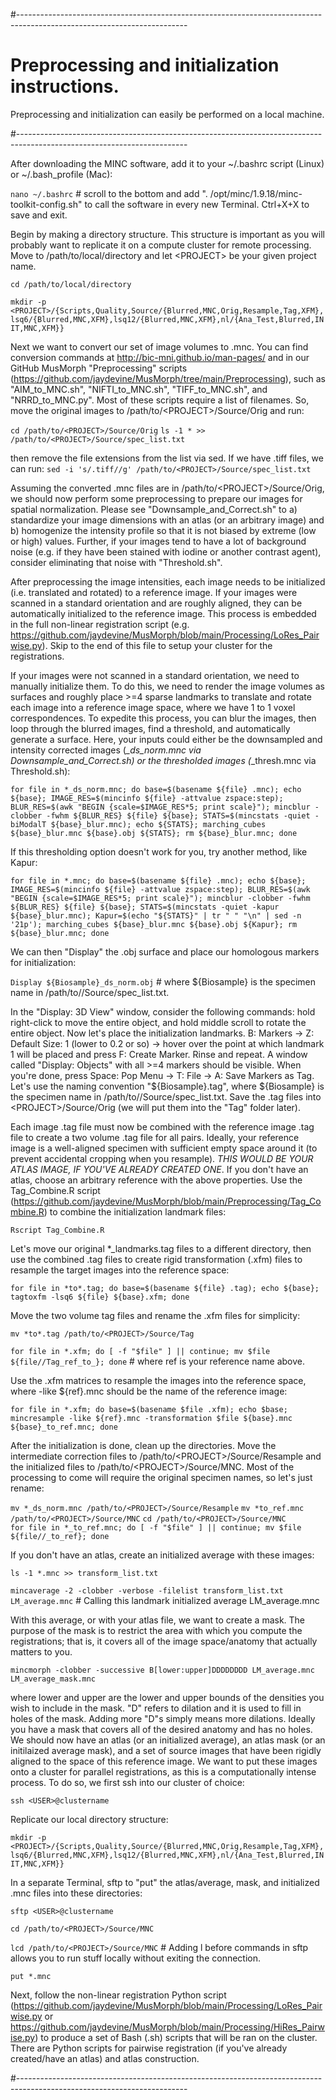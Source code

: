 #------------------------------------------------------------------------------------------------------------------------
# Preprocessing and initialization instructions.

Preprocessing and initialization can easily be performed on a local machine.

#------------------------------------------------------------------------------------------------------------------------

After downloading the MINC software, add it to your ~/.bashrc script (Linux) or ~/.bash_profile (Mac):  

`nano ~/.bashrc` # scroll to the bottom and add ". /opt/minc/1.9.18/minc-toolkit-config.sh" to call the software in every new Terminal. Ctrl+X+X to save and exit.

Begin by making a directory structure. This structure is important as you will probably want to replicate it on a 
compute cluster for remote processing. Move to /path/to/local/directory and let \<PROJECT\> be your given project name. 

`cd /path/to/local/directory`  

`mkdir -p <PROJECT>/{Scripts,Quality,Source/{Blurred,MNC,Orig,Resample,Tag,XFM},lsq6/{Blurred,MNC,XFM},lsq12/{Blurred,MNC,XFM},nl/{Ana_Test,Blurred,INIT,MNC,XFM}}`

Next we want to convert our set of image volumes to .mnc. You can find conversion commands at http://bic-mni.github.io/man-pages/ and in our GitHub MusMorph "Preprocessing" scripts (https://github.com/jaydevine/MusMorph/tree/main/Preprocessing), such as "AIM_to_MNC.sh", "NIFTI_to_MNC.sh", "TIFF_to_MNC.sh", and "NRRD_to_MNC.py". Most of these scripts require a list of filenames. So, move the original images to /path/to/\<PROJECT\>/Source/Orig and run:

`cd /path/to/<PROJECT>/Source/Orig`
`ls -1 * >> /path/to/<PROJECT>/Source/spec_list.txt` 

then remove the file extensions from the list via sed. If we have .tiff files, we can run:
`sed -i 's/.tiff//g' /path/to/<PROJECT>/Source/spec_list.txt`

Assuming the converted .mnc files are in /path/to/\<PROJECT\>/Source/Orig, we should now perform some preprocessing to prepare our images for spatial normalization. Please see "Downsample_and_Correct.sh" to a) standardize your image dimensions with an atlas (or an arbitrary image) and b) homogenize the intensity profile so that it is not biased by extreme (low or high) values. Further, if your images tend to have a lot of background noise (e.g. if they have been stained with iodine or another contrast agent), consider eliminating that noise with "Threshold.sh". 
  
After preprocessing the image intensities, each image needs to be initialized (i.e. translated and rotated) to a reference image. If your images were scanned in a standard orientation and are roughly aligned, they can be automatically initialized to the reference image. This process is embedded in the full non-linear registration script (e.g. https://github.com/jaydevine/MusMorph/blob/main/Processing/LoRes_Pairwise.py). Skip to the end of this file to setup your cluster for the registrations.

If your images were not scanned in a standard orientation, we need to manually initialize them. To do this, we need to render the image volumes as surfaces and roughly place >=4 sparse landmarks to translate and rotate each image into a reference image space, where we have 1 to 1 voxel correspondences. To expedite this process, you can blur the images, then loop through the blurred images, find a threshold, and automatically generate a surface. Here, your inputs could either be the downsampled and intensity corrected images (*_ds_norm.mnc via Downsample_and_Correct.sh) or the thresholded images (*_thresh.mnc via Threshold.sh):

`for file in *_ds_norm.mnc; do base=$(basename ${file} .mnc); echo ${base}; IMAGE_RES=$(mincinfo ${file} -attvalue zspace:step); BLUR_RES=$(awk "BEGIN {scale=$IMAGE_RES*5; print scale}"); mincblur -clobber -fwhm ${BLUR_RES} ${file} ${base}; STATS=$(mincstats -quiet -biModalT ${base}_blur.mnc); echo ${STATS}; marching_cubes ${base}_blur.mnc ${base}.obj ${STATS}; rm ${base}_blur.mnc; done`

If this thresholding option doesn't work for you, try another method, like Kapur:

`for file in *.mnc; do base=$(basename ${file} .mnc); echo ${base}; IMAGE_RES=$(mincinfo ${file} -attvalue zspace:step); BLUR_RES=$(awk "BEGIN {scale=$IMAGE_RES*5; print scale}"); mincblur -clobber -fwhm ${BLUR_RES} ${file} ${base}; STATS=$(mincstats -quiet -kapur ${base}_blur.mnc); Kapur=$(echo "${STATS}" | tr " " "\n" | sed -n '21p'); marching_cubes ${base}_blur.mnc ${base}.obj ${Kapur}; rm ${base}_blur.mnc; done`

We can then "Display" the .obj surface and place our homologous markers for initialization:

`Display ${Biosample}_ds_norm.obj` # where ${Biosample} is the specimen name in /path/to/<PROJECT>/Source/spec_list.txt.

In the "Display: 3D View" window, consider the following commands: hold right-click to move the entire object, and hold middle scroll to rotate the entire object. Now let's place the initialization landmarks. B: Markers -> Z: Default Size: 1 (lower to 0.2 or so) -> hover over the point at which landmark 1 will be placed and press F: Create Marker. Rinse and repeat. A window called "Display: Objects" with all >=4 markers should be visible. When you're done, press Space: Pop Menu -> T: File -> A: Save Markers as Tag. Let's use the naming convention "${Biosample}.tag", where ${Biosample} is the specimen name in /path/to/<PROJECT>/Source/spec_list.txt. Save the .tag files into \<PROJECT\>/Source/Orig (we will put them into the "Tag" folder later).

Each image .tag file must now be combined with the reference image .tag file to create a two volume .tag file for all pairs. Ideally, your reference image is a well-aligned specimen with sufficient empty space around it (to prevent accidental cropping when you resample). *THIS WOULD BE YOUR ATLAS IMAGE, IF YOU'VE ALREADY CREATED ONE*. If you don't have an atlas, choose an arbitrary reference with the above properties. Use the Tag_Combine.R script (https://github.com/jaydevine/MusMorph/blob/main/Preprocessing/Tag_Combine.R) to combine the initialization landmark files:

`Rscript Tag_Combine.R`

Let's move our original *_landmarks.tag files to a different directory, then use the combined .tag files to create rigid transformation (.xfm) files to resample the target images into the reference space: 

`for file in *to*.tag; do base=$(basename ${file} .tag); echo ${base}; tagtoxfm -lsq6 ${file} ${base}.xfm; done`  

Move the two volume tag files and rename the .xfm files for simplicity:

`mv *to*.tag /path/to/<PROJECT>/Source/Tag`  

`for file in *.xfm; do [ -f "$file" ] || continue; mv $file ${file//Tag_ref_to_}; done` # where ref is your reference name above. 

Use the .xfm matrices to resample the images into the reference space, where -like ${ref}.mnc should be the name of the reference image:  

`for file in *.xfm; do base=$(basename $file .xfm); echo $base; mincresample -like ${ref}.mnc -transformation $file ${base}.mnc ${base}_to_ref.mnc; done`  

After the initialization is done, clean up the directories. Move the intermediate correction files to /path/to/\<PROJECT\>/Source/Resample and the initialized files to /path/to/\<PROJECT\>/Source/MNC. Most of the processing to come will require the original specimen names, so let's just rename:

`mv *_ds_norm.mnc /path/to/<PROJECT>/Source/Resample`
`mv *to_ref.mnc /path/to/<PROJECT>/Source/MNC`
`cd /path/to/<PROJECT>/Source/MNC`  
`for file in *_to_ref.mnc; do [ -f "$file" ] || continue; mv $file ${file//_to_ref}; done`  

If you don't have an atlas, create an initialized average with these images:

`ls -1 *.mnc >> transform_list.txt`  

`mincaverage -2 -clobber -verbose -filelist transform_list.txt LM_average.mnc` # Calling this landmark initialized average LM_average.mnc 

With this average, or with your atlas file, we want to create a mask. The purpose of the mask is to restrict the area with which you compute the registrations; that is, it covers all of the image space/anatomy that actually matters to you. 

`mincmorph -clobber -successive B[lower:upper]DDDDDDDD LM_average.mnc LM_average_mask.mnc`  

where lower and upper are the lower and upper bounds of the densities you wish to include in the mask. "D" refers to dilation and it is used to fill in holes of the mask. Adding more "D"s simply means more dilations. Ideally you have a mask that covers all of the desired anatomy and has no holes. We should now have an atlas (or an initialized average), an atlas mask (or an initilaized average mask), and a set of source images that have been rigidly aligned to the space of this reference image. We want to put these images onto a cluster for parallel registrations, as this is a computationally intense process. To do so, we first ssh into our cluster of choice:

`ssh <USER>@clustername`  

Replicate our local directory structure:

`mkdir -p <PROJECT>/{Scripts,Quality,Source/{Blurred,MNC,Orig,Resample,Tag,XFM},lsq6/{Blurred,MNC,XFM},lsq12/{Blurred,MNC,XFM},nl/{Ana_Test,Blurred,INIT,MNC,XFM}}`

In a separate Terminal, sftp to "put" the atlas/average, mask, and initialized .mnc files into these directories:

`sftp <USER>@clustername`  

`cd /path/to/<PROJECT>/Source/MNC`

`lcd /path/to/<PROJECT>/Source/MNC`  # Adding l before commands in sftp allows you to run stuff locally without exiting the connection.

`put *.mnc`  

Next, follow the non-linear registration Python script (https://github.com/jaydevine/MusMorph/blob/main/Processing/LoRes_Pairwise.py or https://github.com/jaydevine/MusMorph/blob/main/Processing/HiRes_Pairwise.py) to produce a set of Bash (.sh) scripts that will be ran on the cluster. There are Python scripts for pairwise registration (if you've already created/have an atlas) and atlas construction. 

#------------------------------------------------------------------------------------------------------------------------
